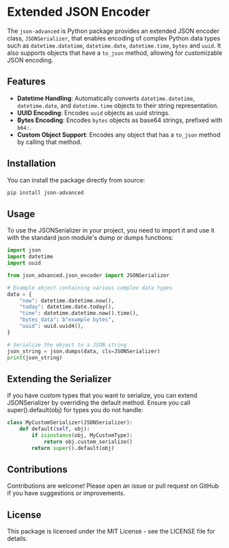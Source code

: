 # Extended JSON Encoder

The `json-advanced` is Python package provides an extended JSON encoder class, `JSONSerializer`, that enables encoding of complex Python data types such as `datetime.datetime`, `datetime.date`, `datetime.time`, `bytes` and `uuid`. It also supports objects that have a `to_json` method, allowing for customizable JSON encoding.

## Features

- **Datetime Handling**: Automatically converts `datetime.datetime`, `datetime.date`, and `datetime.time` objects to their string representation.
- **UUID Encoding**: Encodes `uuid` objects as uuid strings.
- **Bytes Encoding**: Encodes `bytes` objects as base64 strings, prefixed with `b64:`.
- **Custom Object Support**: Encodes any object that has a `to_json` method by calling that method.

## Installation

You can install the package directly from source:

```bash
pip install json-advanced
```

## Usage
To use the JSONSerializer in your project, you need to import it and use it with the standard json module's dump or dumps functions:

```python
import json
import datetime
import uuid

from json_advanced.json_encoder import JSONSerializer

# Example object containing various complex data types
data = {
    "now": datetime.datetime.now(),
    "today": datetime.date.today(),
    "time": datetime.datetime.now().time(),
    "bytes_data": b"example bytes",
    "uuid": uuid.uuid4(),
}

# Serialize the object to a JSON string
json_string = json.dumps(data, cls=JSONSerializer)
print(json_string)
```

## Extending the Serializer
If you have custom types that you want to serialize, you can extend JSONSerializer by overriding the default method. Ensure you call super().default(obj) for types you do not handle:

```python
class MyCustomSerializer(JSONSerializer):
    def default(self, obj):
        if isinstance(obj, MyCustomType):
            return obj.custom_serialize()
        return super().default(obj)
```

## Contributions
Contributions are welcome! Please open an issue or pull request on GitHub if you have suggestions or improvements.

## License
This package is licensed under the MIT License - see the LICENSE file for details.